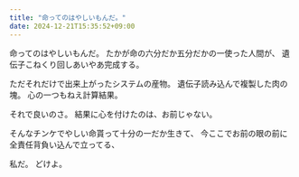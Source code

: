 ```yaml
---
title: "命ってのはやしいもんだ。"
date: 2024-12-21T15:35:52+09:00
---
```

命ってのはやしいもんだ。
たかが命の六分だか五分だかの一使った人間が、
遺伝子こねくり回しあいやあ完成する。

ただそれだけで出来上がったシステムの産物。
遺伝子読み込んで複製した肉の塊。
心の一つもねえ計算結果。

それで良いのさ。
結果に心を付けたのは、お前じゃない。

そんなチンケでやしい命貰って十分の一だか生きて、
今ここでお前の眼の前に全責任背負い込んで立ってる、

私だ。
どけよ。
